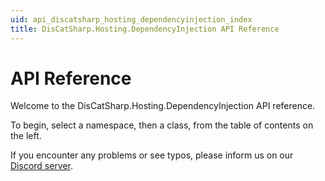```yaml
---
uid: api_discatsharp_hosting_dependencyinjection_index
title: DisCatSharp.Hosting.DependencyInjection API Reference
---
```


# API Reference

Welcome to the DisCatSharp.Hosting.DependencyInjection API reference.

To begin, select a namespace, then a class, from the table of contents on the left.

If you encounter any problems or see typos, please inform us on our [Discord server](https://discord.gg/Uk7sggRBTm).
